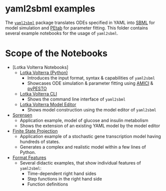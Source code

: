 # yaml2sbml examples

The [`yaml2sbml`](https://github.com/yaml2sbml-dev/yaml2sbml) package translates ODEs specified in YAML into [SBML](http://sbml.org/) for model simulation and [PEtab](https://github.com/PEtab-dev/PEtab) for parameter fitting. This folder contains several example notebooks for the usage of `yaml2sbml`.

# Scope of the Notebooks

* [Lotka Volterra Notebooks]
    * [Lotka Volterra (Python) ](./Lotka_Volterra/Lotka_Volterra_python/Lotka_Volterra.ipynb)
        * Introduces the input format, syntax & capabilities of `yaml2sbml`
        * Showcases ODE simulation & parameter fitting using [AMICI](https://github.com/AMICI-dev/AMICI) & [pyPESTO](https://github.com/ICB-DCM/pyPESTO)
    * [Lotka Volterra CLI](./Lotka_Volterra/Lotka_Volterra_CLI/Lotka_Volterra_CLI.ipynb)
        * Shows the command line interface of `yaml2sbml`
    * [Lotka Volterra Model Editor](./Lotka_Volterra/Lotka_Volterra_Model_Editor/Lotka_Volterra_Model_Editor.ipynb)
        * Shows model construction using the model editor of `yaml2sbml`
* [Sorensen](./Sorensen/yaml2sbml_Sorensen.ipynb)
    * Application example, model of glucose and insulin metabolism
    * Shows the extension of an existing YAML model by the model editor
* [Finite State Projection](./Finite_State_Projection/Finite_State_Projection.ipynb)
    * Application example of a stochastic gene transcription model having hundreds of states.
    * Generates a complex and realistic model within a few lines of Python.
* [Format Features](./Format_Features/Format_Features.ipynb)
    * Several didactic examples, that show individual features of `yaml2sbml`:
        * Time-dependent right hand sides
        * Step functions in the right hand side
        * Function definitions
